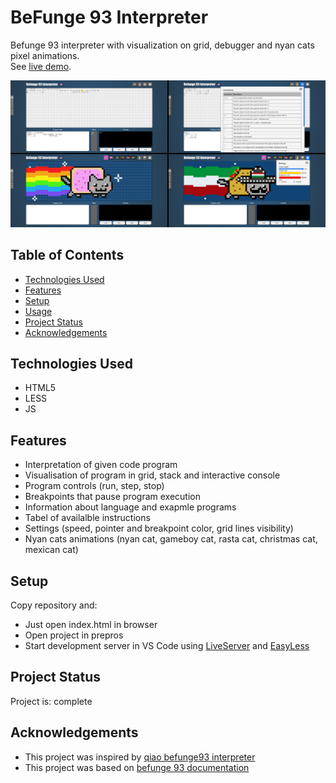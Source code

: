 # BeFunge 93 Interpreter
Befunge 93 interpreter with visualization on grid, debugger and nyan cats pixel animations.<br>
See [live demo](https://weather-artur-pas.netlify.app).

![Example screenshot](screenshot.png)

## Table of Contents
* [Technologies Used](#technologies-used)
* [Features](#features)
* [Setup](#setup)
* [Usage](#usage)
* [Project Status](#project-status)
* [Acknowledgements](#acknowledgements)


## Technologies Used
- HTML5
- LESS
- JS


## Features
- Interpretation of given code program
- Visualisation of program in grid, stack and interactive console
- Program controls (run, step, stop)
- Breakpoints that pause program execution
- Information about language and exapmle programs
- Tabel of availalble instructions
- Settings (speed, pointer and breakpoint color, grid lines visibility)
- Nyan cats animations (nyan cat, gameboy cat, rasta cat, christmas cat, mexican cat)


## Setup
Copy repository and:
- Just open index.html in browser
- Open project in prepros
- Start development server in VS Code using [LiveServer](https://marketplace.visualstudio.com/items?itemName=ritwickdey.LiveServer) and [EasyLess](https://marketplace.visualstudio.com/items?itemName=mrcrowl.easy-less)


## Project Status
Project is: complete


## Acknowledgements
- This project was inspired by [qiao befunge93 interpreter](http://qiao.github.io/javascript-playground/visual-befunge93-interpreter/) 
- This project was based on [befunge 93 documentation](https://github.com/catseye/Befunge-93/blob/master/doc/Befunge-93.markdown)
